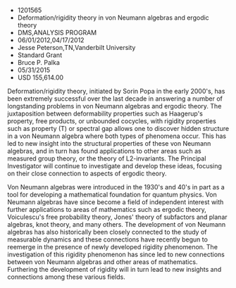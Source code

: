 
* 1201565
* Deformation/rigidity theory in von Neumann algebras and ergodic theory
* DMS,ANALYSIS PROGRAM
* 06/01/2012,04/17/2012
* Jesse Peterson,TN,Vanderbilt University
* Standard Grant
* Bruce P. Palka
* 05/31/2015
* USD 155,614.00

Deformation/rigidity theory, initiated by Sorin Popa in the early 2000's, has
been extremely successful over the last decade in answering a number of
longstanding problems in von Neumann algebras and ergodic theory. The
juxtaposition between deformability properties such as Haagerup's property, free
products, or unbounded cocycles, with rigidity properties such as property (T)
or spectral gap allows one to discover hidden structure in a von Neumann algebra
where both types of phenomena occur. This has led to new insight into the
structural properties of these von Neumann algebras, and in turn has found
applications to other areas such as measured group theory, or the theory of
L2-invariants. The Principal Investigator will continue to investigate and
develop these ideas, focusing on their close connection to aspects of ergodic
theory.

Von Neumann algebras were introduced in the 1930's and 40's in part as a tool
for developing a mathematical foundation for quantum physics. Von Neumann
algebras have since become a field of independent interest with further
applications to areas of mathematics such as ergodic theory, Voiculescu's free
probability theory, Jones' theory of subfactors and planar algebras, knot
theory, and many others. The development of von Neumann algebras has also
historically been closely connected to the study of measurable dynamics and
these connections have recently begun to reemerge in the presence of newly
developed rigidity phenomenon. The investigation of this rigidity phenomenon has
since led to new connections between von Neumann algebras and other areas of
mathematics. Furthering the development of rigidity will in turn lead to new
insights and connections among these various fields.
